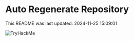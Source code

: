 # Auto Regenerate Repository

This README was last updated: 2024-11-25 15:09:01

 ![TryHackMe](https://tryhackme.com/badge/533634)